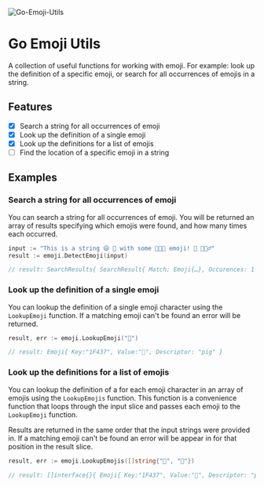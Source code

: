![Go-Emoji-Utils](http://up.tmdvs.me/52074bebc945/d)

# Go Emoji Utils
A collection of useful functions for working with emoji. For example: look up the definition of a specific emoji, or search for all occurrences of emojis in a string.

## Features
 - [x] Search a string for all occurrences of emoji
 - [x] Look up the definition of a single emoji
 - [x] Look up the definitions for a list of emojis
 - [ ] Find the location of a specific emoji in a string

## Examples
### Search a string for all occurrences of emoji
You can search a string for all occurrences of emoji. You will be returned an array of results specifying which emojis were found, and how many times each occurred.

```go
input := "This is a string 😄 🐷 with some 👍🏻🙈 emoji! 🐷 🏃🏿‍♂️"
result := emoji.DetectEmoji(input)

// result: SearchResults{ SearchResult{ Match: Emoji{…}, Occurences: 1 }, …}
```

### Look up the definition of a single emoji
You can lookup the definition of a single emoji character using the `LookupEmoji` function. If a matching emoji can't be found an error will be returned.

```go
result, err := emoji.LookupEmoji("🐷")

// result: Emoji{ Key:"1F437", Value:"🐷", Descriptor: "pig" }
```

### Look up the definitions for a list of emojis
You can lookup the definition of a for each emoji character in an array of emojis using the `LookupEmojis` function. This function is a convenience function that loops through the input slice and passes each emoji to the `LookupEmoji` function.

Results are returned in the same order that the input strings were provided in. If a matching emoji can't be found an error will be appear in for that position in the result slice.

```go
result, err := emoji.LookupEmojis([]string{"🐷", "🙈"})

// result: []interface{}{ Emoji{ Key:"1F437", Value:"🐷", Descriptor: "pig" }, …}
```
